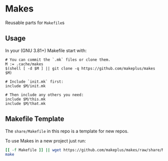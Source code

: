 Makes
=====

Reusable parts for `Makefile`s


## Usage

In your (GNU 3.81+) Makefile start with:

```
# You can commit the `.mk` files or clone them.
M := .cache/makes
$(shell [ -d $M ] || git clone -q https://github.com/makeplus/makes $M)

# Include `init.mk` first:
include $M/init.mk

# Then include any others you need:
include $M/this.mk
include $M/that.mk
```


## Makefile Template

The `share/Makefile` in this repo is a template for new repos.

To use Makes in a new project just run:

```bash
[[ -f Makefile ]] || wget https://github.com/makeplus/makes/raw/share/Makefile
make
```

